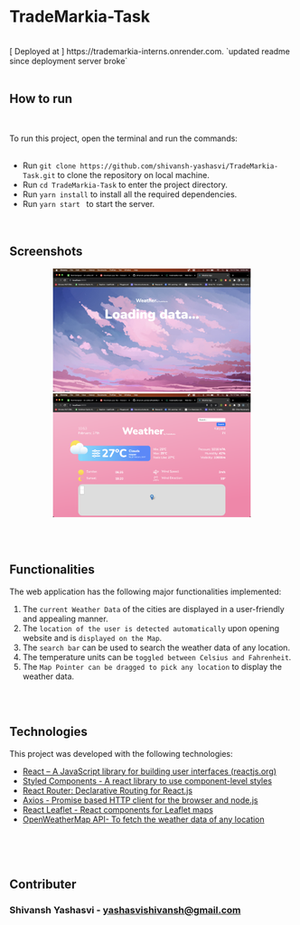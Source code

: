 # TradeMarkia-Task
<br>
[ Deployed at ] https://trademarkia-interns.onrender.com.  `updated readme since deployment server broke`
<br> <br>

## How to run 
<br>

To run this project, open the terminal and run the commands: <br><br>
- Run
`
git clone https://github.com/shivansh-yashasvi/TradeMarkia-Task.git
`
to clone the repository on local machine.<br>
- Run
`
cd TradeMarkia-Task
`
to enter the project directory.<br>
- Run
`
yarn install
`
to install all the required dependencies.<br>
- Run 
`
yarn start 
`
to start the server. <br><br><br>

## Screenshots
<p align="center">
  <img src="src/assets/Screenshot%202023-02-17%20at%2010.53.31%20AM.png" width="350" title="load page">
                     
  <img src="src/assets/Screenshot%202023-02-17%20at%2010.53.42%20AM.png" width="350" alt="weather data page">
</p>


<br><br>

## Functionalities
The web application has the following major functionalities implemented: <br>
1. The `current Weather Data` of the cities are displayed in a user-friendly and appealing manner.
2. The `location of the user is detected automatically` upon opening website and is `displayed on the Map`.
3. The `search bar` can be used to search the weather data of any location.
4. The temperature units can be `toggled between Celsius and Fahrenheit`.
5. The `Map Pointer can be dragged to pick any location` to display the weather data.

<br><br>
## Technologies

 This project was developed with the following technologies:
 
- [React – A JavaScript library for building user interfaces (reactjs.org)](https://reactjs.org/)
- [Styled Components - A react library to use component-level styles](https://styled-components.com/) 
- [React Router: Declarative Routing for React.js](https://reactrouter.com/)
- [Axios - Promise based HTTP client for the browser and node.js](https://www.npmjs.com/package/axios)
- [React Leaflet - React components for Leaflet maps](https://react-leaflet.js.org/)
- [OpenWeatherMap API- To fetch the weather data of any location](https://openweathermap.org/)

<br><br><br>
## Contributer

### Shivansh Yashasvi - [yashasvishivansh@gmail.com](mailto:yashasvishivansh@gmail.com)


